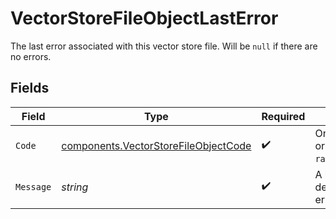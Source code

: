 # VectorStoreFileObjectLastError

The last error associated with this vector store file. Will be `null` if there are no errors.


## Fields

| Field                                                                                        | Type                                                                                         | Required                                                                                     | Description                                                                                  |
| -------------------------------------------------------------------------------------------- | -------------------------------------------------------------------------------------------- | -------------------------------------------------------------------------------------------- | -------------------------------------------------------------------------------------------- |
| `Code`                                                                                       | [components.VectorStoreFileObjectCode](../../models/components/vectorstorefileobjectcode.md) | :heavy_check_mark:                                                                           | One of `server_error` or `rate_limit_exceeded`.                                              |
| `Message`                                                                                    | *string*                                                                                     | :heavy_check_mark:                                                                           | A human-readable description of the error.                                                   |